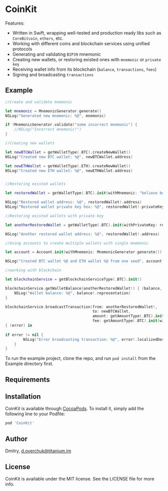 # CoinKit

Features:
* Written in Swift, wrapping well-tested and production ready libs such as `CoreBitcoin`, `ethers`, etc.
* Working with different coins and blockchain services using unified protocols
* Generating and validating `BIP39` mnemonic
* Creating new wallets, or restoring existed ones with `mnemonic` or `private key`
* Receiving wallet info from its blockchain (`balance`, `transactions`, `fees`)
* Signing and broadcasting `transactions`

## Example


```swift
//Create and validate mnemonic

let mnemonic = MnemonicGenerator.generate()
NSLog("Generated new mnemonic: %@", mnemonic)

if !MnemonicGenerator.validate("some incorrect mnemonic") {
    //NSLog("Incorrect mnemonic!")
}

//Creating new wallets

let newBTCWallet = getWalletType(.BTC).createNewWallet()
NSLog("Created new BTC wallet: %@", newBTCWallet.address)

let newETHWallet = getWalletType(.ETH).createNewWallet()
NSLog("Created new ETH wallet: %@", newETHWallet.address)


//Restoring existed wallets

let restoredWallet = getWalletType(.BTC).init(withMnemonic: "believe boost rare popular giggle cave pupil unveil absurd stock scissors erosion")

NSLog("Restored wallet address: %@", restoredWallet!.address)
NSLog("Restored wallet private key hex: %@", restoredWallet!.privateKey!.representation)

//Restoring existed wallets with private key

let anotherRestoredWallet = getWalletType(.BTC).init(withPrivateKey: restoredWallet!.privateKey!)

NSLog("Another restored wallet address: %@", restoredWallet!.address)

//Using accounts to create multiple wallets with single mnemonic

let account = Account.init(withMnemonic: MnemonicGenerator.generate())!

NSLog("Created BTC wallet %@ and ETH wallet %@ from one seed", account.btcWallet.address, account.ethWallet.address)

//working with blockchain

let blockchainService = getBlockchainServiceType(.BTC).init()

blockchainService.getWalletBalance(anotherRestoredWallet!) { (balance, error) in
    NSLog("Wallet balance: %@", balance!.representation)
}

blockchainService.broadcastTransaction(from: anotherRestoredWallet!,
                                       to: newBTCWallet,
                                       amount: getAmountType(.BTC).init(withFormattedValue: 0.1)!, //BTC
                                       fee: getAmountType(.BTC).init(withOriginalValue: 10000)) //satoshis
{ (error) in
    
if error != nil {
        NSLog("Error broadcasting transaction: %@", error!.localizedDescription)
    }
}
```

To run the example project, clone the repo, and run `pod install` from the Example directory first.

## Requirements

## Installation

CoinKit is available through [CocoaPods](http://cocoapods.org). To install
it, simply add the following line to your Podfile:

```ruby
pod 'CoinKit'
```

## Author

Dmitry, d.overchuk@titanium.im

## License

CoinKit is available under the MIT license. See the LICENSE file for more info.
